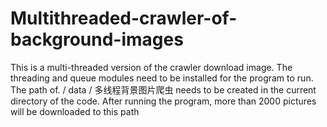 # Multithreaded-crawler-of-background-images
This is a multi-threaded version of the crawler download image. The threading and queue modules need to be installed for the program to run.
The path of. / data / 多线程背景图片爬虫 needs to be created in the current directory of the code. After running the program, more than 2000 pictures will be downloaded to this path

